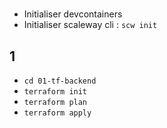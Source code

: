 #
- Initialiser devcontainers
- Initialiser scaleway cli : `scw init`

## 1
- `cd 01-tf-backend`
- `terraform init`
- `terraform plan`
- `terraform apply`
